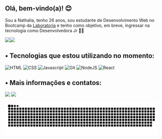 ## Olá, bem-vindo(a)! 😊

Sou a Nathalia, tenho 26 anos, sou estudante de Desenvolvimento Web no Bootcamp da [Laboratoria](https://www.laboratoria.la/br) e tenho como objetivo, em breve, ingressar na tecnologia como Desenvolvedora Jr 👩‍💻

<div>
  <a href="https://github.com/ncrigo">
    <img height="180em" src="https://github-readme-stats.vercel.app/api?username=ncrigo&show_icons=true&theme=dracula&include_all_commits=true&count_private=true"/><img height="180em" src="https://github-readme-stats.vercel.app/api/top-langs/?username=ncrigo&layout=compact&langs_count=7&theme=dracula"/>
  </a>
</div>

## • Tecnologias que estou utilizando no momento:<br>
![HTML](https://img.shields.io/badge/HTML-E34F26?style=for-the-badge&logo=html5&logoColor=white)
![CSS](https://img.shields.io/badge/CSS-1572B6?style=for-the-badge&logo=css3&logoColor=white)
![Javascript](https://img.shields.io/badge/JavaScript-323330?style=for-the-badge&logo=javascript&logoColor=F7DF1E)
![Git](https://img.shields.io/badge/GIT-E44C30?style=for-the-badge&logo=git&logoColor=white)
![NodeJS](https://img.shields.io/badge/Node.js-43853D?style=for-the-badge&logo=node.js&logoColor=white)
![React](https://img.shields.io/badge/React-20232A?style=for-the-badge&logo=react&logoColor=61DAFB)

## • Mais informações e contatos:
<a href="https://www.linkedin.com/in/nathaliarigo" target="_blank"><img src="https://img.shields.io/badge/-LinkedIn-%230077B5?style=for-the-badge&logo=linkedin&logoColor=white" target="_blank"></a> 
<a href = "mailto:ncrigobr@gmail.com"><img src="https://img.shields.io/badge/-Gmail-%23333?style=for-the-badge&logo=gmail&logoColor=white" target="_blank"></a>

 ![Snake animation](https://github.com/ncrigo/ncrigo/blob/output/github-contribution-grid-snake.svg)
